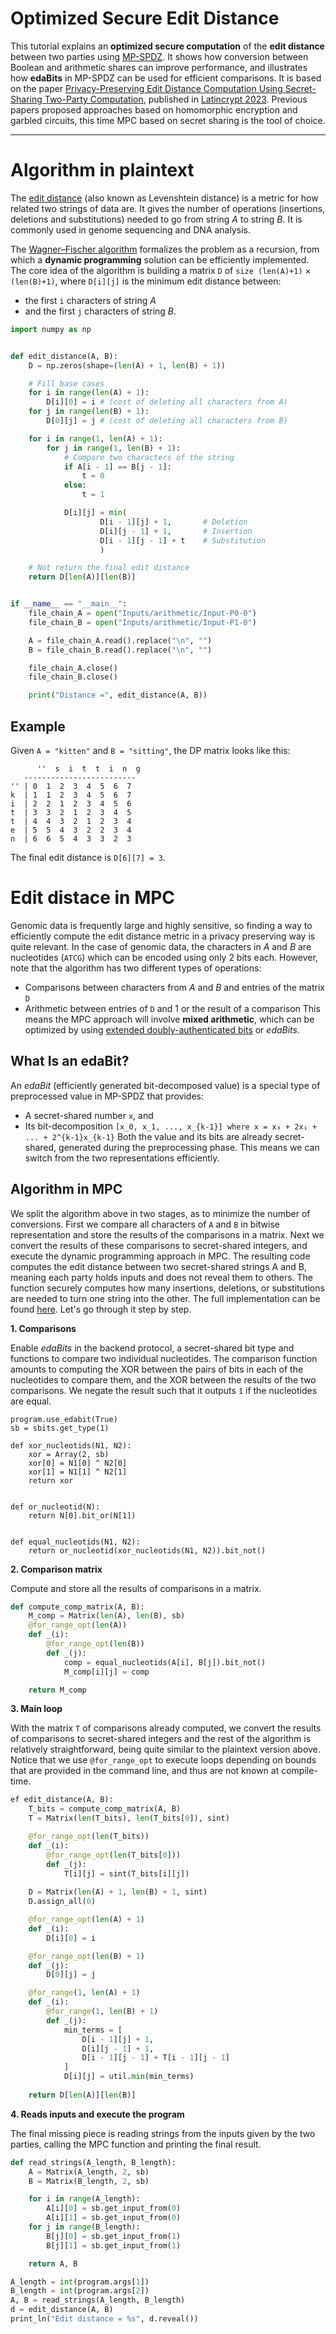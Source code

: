 
# Optimized Secure Edit Distance

This tutorial explains an **optimized secure computation** of the **edit distance** between two parties using [MP-SPDZ](https://github.com/data61/MP-SPDZ).
It shows how conversion between Boolean and arithmetic shares can improve performance, and illustrates how **edaBits** in MP-SPDZ can be used for efficient comparisons.
It is based on the paper [Privacy-Preserving Edit Distance Computation Using Secret-Sharing Two-Party Computation](https://eprint.iacr.org/2023/1201), published in [Latincrypt 2023](https://www.espe.edu.ec/latincrypt/).
Previous papers proposed approaches based on homomorphic encryption and garbled circuits, this time MPC based on secret sharing is the tool of choice.

---

# Algorithm in plaintext

The [edit distance](https://en.wikipedia.org/wiki/Edit_distance) (also known as Levenshtein distance) is a metric for how related two strings of data are.
It gives the number of operations (insertions, deletions and substitutions) needed to go from string _A_ to string _B_. It is commonly used in genome sequencing and DNA analysis.

The [Wagner–Fischer algorithm](https://en.wikipedia.org/wiki/Wagner%E2%80%93Fischer_algorithm) formalizes the problem as a recursion, from which a **dynamic programming** solution can be efficiently implemented.
The core idea of the algorithm is building a matrix `D` of `size (len(A)+1)` × `(len(B)+1)`, where `D[i][j]` is the minimum edit distance between:
* the first `i` characters of string _A_
* and the first `j` characters of string _B_.

```python
import numpy as np


def edit_distance(A, B):
    D = np.zeros(shape=(len(A) + 1, len(B) + 1))

    # Fill base cases
    for i in range(len(A) + 1):
        D[i][0] = i # (cost of deleting all characters from A)
    for j in range(len(B) + 1):
        D[0][j] = j # (cost of deleting all characters from B)

    for i in range(1, len(A) + 1):
        for j in range(1, len(B) + 1):
            # Compare two characters of the string
            if A[i - 1] == B[j - 1]:
                t = 0
            else:
                t = 1

            D[i][j] = min(
                    D[i - 1][j] + 1,       # Deletion
                    D[i][j - 1] + 1,       # Insertion
                    D[i - 1][j - 1] + t    # Substitution
                    )

    # Not return the final edit distance
    return D[len(A)][len(B)]                


if __name__ == "__main__":
    file_chain_A = open("Inputs/arithmetic/Input-P0-0")
    file_chain_B = open("Inputs/arithmetic/Input-P1-0")

    A = file_chain_A.read().replace("\n", "")
    B = file_chain_B.read().replace("\n", "")

    file_chain_A.close()
    file_chain_B.close()

    print("Distance =", edit_distance(A, B))
```

## Example

Given `A = "kitten"` and `B = "sitting"`, the DP matrix looks like this:

```
      ''  s  i  t  t  i  n  g
   -------------------------
'' | 0  1  2  3  4  5  6  7
k  | 1  1  2  3  4  5  6  7
i  | 2  2  1  2  3  4  5  6
t  | 3  3  2  1  2  3  4  5
t  | 4  4  3  2  1  2  3  4
e  | 5  5  4  3  2  2  3  4
n  | 6  6  5  4  3  3  2  3
```

The final edit distance is `D[6][7] = 3`.


# Edit distace in MPC

Genomic data is frequently large and highly sensitive, so finding a way to efficiently compute the edit distance metric in a privacy preserving way is quite relevant.
In the case of genomic data, the characters in _A_ and _B_ are nucleotides (`ATCG`) which can be encoded using only 2 bits each.
However, note that the algorithm has two different types of operations:
* Comparisons between characters from _A_ and _B_ and entries of the matrix `D`
* Arithmetic between entries of `D` and 1 or the result of a comparison
This means the MPC approach will involve **mixed arithmetic**, which can be optimized by using [extended doubly-authenticated bits](https://eprint.iacr.org/2020/338) or _edaBits_.

## What Is an edaBit?

An _edaBit_ (efficiently generated bit-decomposed value) is a special type of preprocessed value in MP-SPDZ that provides:
* A secret-shared number `x`, and
* Its bit-decomposition `[x_0, x_1, ..., x_{k-1}] where x = x₀ + 2x₁ + ... + 2^{k-1}x_{k-1}`
Both the value and its bits are already secret-shared, generated during the preprocessing phase.
This means we can switch from the two representations efficiently.

## Algorithm in MPC

We split the algorithm above in two stages, as to minimize the number of conversions. First we compare all characters of `A` and `B` in bitwise representation and store the results of the comparisons in a matrix.
Next we convert the results of these comparisons to secret-shared integers, and execute the dynamic programming approach in MPC.
The resulting code computes the edit distance  between two secret-shared strings A and B, meaning each party holds inputs and does not reveal them to others. The function securely computes how many insertions, deletions, or substitutions are needed to turn one string into the other.
The full implementation can be found [here](https://github.com/hdvanegasm/sec-edit-distance/blob/master/Source/Secure/optim_edit_distance.mpc). Let's go through it step by step.

**1. Comparisons**

Enable _edaBits_ in the backend protocol, a secret-shared bit type and functions to compare two individual nucleotides.
The comparison function amounts to computing the XOR between the pairs of bits in each of the nucleotides to compare them, and the XOR between the results of the two comparisons.
We negate the result such that it outputs `1` if the nucleotides are equal.

```
program.use_edabit(True)
sb = sbits.get_type(1)

def xor_nucleotids(N1, N2):
    xor = Array(2, sb)
    xor[0] = N1[0] ^ N2[0]
    xor[1] = N1[1] ^ N2[1]
    return xor


def or_nucleotid(N):
    return N[0].bit_or(N[1])


def equal_nucleotids(N1, N2):
    return or_nucleotid(xor_nucleotids(N1, N2)).bit_not()
```

**2. Comparison matrix**

Compute and store all the results of comparisons in a matrix.

```python
def compute_comp_matrix(A, B):
    M_comp = Matrix(len(A), len(B), sb)
    @for_range_opt(len(A))
    def _(i):
        @for_range_opt(len(B))
        def _(j):
            comp = equal_nucleotids(A[i], B[j]).bit_not()
            M_comp[i][j] = comp

    return M_comp
```

**3. Main loop**

With the matrix `T` of comparisons already computed, we convert the results of comparisons to secret-shared integers and the rest of the algorithm is relatively straightforward, being quite similar to the plaintext version above.
Notice that we use `@for_range_opt` to execute loops depending on bounds that are provided in the command line, and thus are not known at compile-time.

```python
ef edit_distance(A, B):
    T_bits = compute_comp_matrix(A, B)
    T = Matrix(len(T_bits), len(T_bits[0]), sint)

    @for_range_opt(len(T_bits))
    def _(i):
        @for_range_opt(len(T_bits[0]))
        def _(j):
            T[i][j] = sint(T_bits[i][j])
    
    D = Matrix(len(A) + 1, len(B) + 1, sint)
    D.assign_all(0)

    @for_range_opt(len(A) + 1)
    def _(i):
        D[i][0] = i

    @for_range_opt(len(B) + 1)
    def _(j):
        D[0][j] = j

    @for_range(1, len(A) + 1)
    def _(i):
        @for_range(1, len(B) + 1)
        def _(j):
            min_terms = [
                D[i - 1][j] + 1, 
                D[i][j - 1] + 1, 
                D[i - 1][j - 1] + T[i - 1][j - 1]
            ]
            D[i][j] = util.min(min_terms)
    
    return D[len(A)][len(B)]
```

**4. Reads inputs and execute the program**

The final missing piece is reading strings from the inputs given by the two parties, calling the MPC function and printing the final result.

```python
def read_strings(A_length, B_length):
    A = Matrix(A_length, 2, sb)
    B = Matrix(B_length, 2, sb)

    for i in range(A_length):
        A[i][0] = sb.get_input_from(0)
        A[i][1] = sb.get_input_from(0)
    for j in range(B_length):
        B[j][0] = sb.get_input_from(1)
        B[j][1] = sb.get_input_from(1)

    return A, B

A_length = int(program.args[1])
B_length = int(program.args[2])
A, B = read_strings(A_length, B_length)
d = edit_distance(A, B)
print_ln("Edit distance = %s", d.reveal())
```

